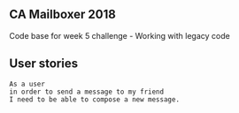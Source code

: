 ## CA Mailboxer 2018

Code base for week 5 challenge - Working with legacy code

## User stories
```
As a user
in order to send a message to my friend
I need to be able to compose a new message.
```
